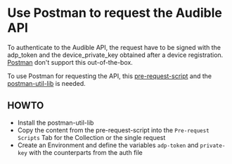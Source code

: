 # Use Postman to request the Audible API #


To authenticate to the Audible API, the request have to be signed with the adp_token and the device_private_key obtained after a device registration. [Postman](https://www.postman.com/) don't support this out-of-the-box.

To use Postman for requesting the API, this [pre-request-script](https://github.com/mkb79/Audible/utils/postman/pm_pre_request.js) and the [postman-util-lib](https://joolfe.github.io/postman-util-lib/) is needed.

## HOWTO ##

- Install the postman-util-lib
- Copy the content from the pre-request-script into the `Pre-request Scripts` Tab for the Collection or the single request
- Create an Environment and define the variables `adp-token` and `private-key` with the counterparts from the auth file